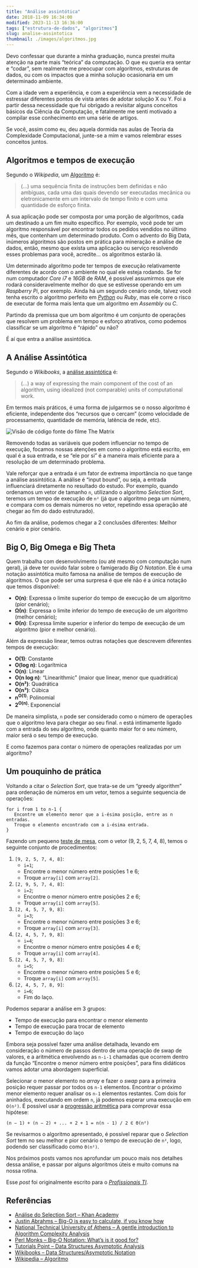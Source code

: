 ```yaml
---
title: "Análise assintótica"
date: 2018-11-09 16:34:00
modified: 2023-11-13 16:36:00
tags: ["estrutura-de-dados", "algoritmos"]
slug: analise-assintotica
thumbnail: ./images/algoritmos.jpg
---
```


Devo confessar que durante a minha graduação, nunca prestei muita atenção na
parte mais “teórica” da computação. O que eu queria era sentar e “codar”,
sem realmente me preocupar com algoritmos, estruturas de dados, ou com os
impactos que a minha solução ocasionaria em um determinado ambiente.

Com a idade vem a experiência, e com a experiência vem a necessidade de
estressar diferentes pontos de vista antes de adotar solução X ou Y. Foi
a partir dessa necessidade que fui obrigado a revisitar alguns conceitos
básicos da Ciência da Computação, e fatalmente me senti motivado a compilar
esse conhecimento em uma série de artigos.

Se você, assim como eu, deu aquela dormida nas aulas de Teoria da Complexidade
Computacional, junte-se a mim e vamos relembrar esses conceitos juntos.

## Algoritmos e tempos de execução

Segundo o _Wikipedia_, um [Algoritmo](https://pt.wikipedia.org/wiki/Algoritmo "Leia mais sobre no Wikipedia") é:

> (…) uma sequência finita de instruções bem definidas e não ambíguas,
> cada uma das quais devendo ser executadas mecânica ou eletronicamente
> em um intervalo de tempo finito e com uma quantidade de esforço finita.

A sua aplicação pode ser composta por uma porção de algoritmos, cada um
destinado a um fim muito específico. Por exemplo, você pode ter um algoritmo
responsável por encontrar todos os pedidos vendidos no último mês, que contenham
um determinado produto. Com o advento do Big Data, inúmeros algoritmos são
postos em prática para mineração e análise de dados, então, mesmo que exista
uma aplicação ou serviço resolvendo esses problemas para você, acredite...
os algoritmos estarão lá.

Um determinado algoritmo pode ter tempos de execução relativamente diferentes
de acordo com o ambiente no qual ele esteja rodando. Se for num computador
_Core i7_ e _16GB_ de _RAM_, é possível assumirmos que ele rodará consideravelmente
melhor do que se estivesse operando em um _Raspberry Pi_, por exemplo. Ainda há um
segundo cenário onde, talvez você tenha escrito o algoritmo perfeito em
[_Python_](/tag/python.html "Leia mais sobre Python") ou _Ruby_, mas ele corre o risco de
executar de forma mais lenta que um algoritmo em _Assembly_ ou _C_.

Partindo da premissa que um bom algoritmo é um conjunto de operações que resolvem
um problema em tempo e esforço atrativos, como podemos classificar se um algoritmo
é “rápido” ou não?

É aí que entra a análise assintótica.

## A Análise Assintótica

Segundo o _Wikibooks_, a [análise assintótica](https://en.wikibooks.org/wiki/Data_Structures/Asymptotic_Notation "Leia mais sobre no Wikibooks") é:

> (…) a way of expressing the main component of the cost of an algorithm,
> using idealized (not comparable) units of computational work.

Em termos mais práticos, é uma forma de julgarmos se o nosso algoritmo é
eficiente, independente dos “recursos que o cercam” (como velocidade de
processamento, quantidade de memória, latência de rede, etc).

![Visão de código fonte do filme The Matrix](/media/matrix-view.gif "Análise assintótica é ver o algoritmo além do código, como o Neo em The Matrix (scifi.stackexchange.com)")

Removendo todas as variáveis que podem influenciar no tempo de execução,
focamos nossas atenções em como o algoritmo está escrito, em qual é a sua
entrada, e se “ele por si” é a maneira mais eficiente para a resolução de
um determinado problema.

Vale reforçar que a entrada é um fator de extrema importância no que tange
a análise assintótica. A análise é “input bound”, ou seja, a entrada
influenciará diretamente no resultado do estudo. Por exemplo, quando
ordenamos um vetor de tamanho `n`, utilizando o algoritmo _Selection Sort_,
teremos um tempo de execução de `n²` (já que o algoritmo pega um número,
e compara com os demais números no vetor, repetindo essa operação até chegar
ao fim do dado estruturado).

Ao fim da análise, podemos chegar a 2 conclusões diferentes: Melhor cenário
e pior cenário.

## Big O, Big Omega e Big Theta

Quem trabalha com desenvolvimento (ou até mesmo com computação num geral),
já deve ter ouvido falar sobre o famigerado _Big O Notation_. Ele é uma notação
assintótica muito famosa na análise de tempos de execução de algoritmos. O que
pode ser uma surpresa é que ele não é a única notação que temos disponível:

- **O(n)**: Expressa o limite superior do tempo de execução de um algoritmo (pior cenário);
- **Ω(n)**: Expressa o limite inferior do tempo de execução de um algoritmo (melhor cenário);
- **Θ(n)**: Expressa limite superior e inferior do tempo de execução de um algoritmo (pior e melhor cenário).

Além da expressão linear, temos outras notações que descrevem diferentes tempos
de execução:

- **O(1)**: Constante
- **O(log n)**: Logarítmica
- **O(n)**: Linear
- **O(n log n)**: “Linearithmic” (maior que linear, menor que quadrática)
- **O(n²)**: Quadrática
- **O(n³)**: Cúbica
- **n<sup>O(1)</sup>**: Polinomial
- **2<sup>O(n)</sup>**: Exponencial

De maneira simplista, `n` pode ser considerado como o número de operações que o
algoritmo leva para chegar ao seu final. `n` está intimamente ligado com a entrada
do seu algoritmo, onde quanto maior for o seu número, maior será o seu tempo de
execução.

E como fazemos para contar o número de operações realizadas por um algoritmo?

## Um pouquinho de prática

Voltando a citar o _Selection Sort_, que trata-se de um “greedy algorithm” para
ordenação de números em um vetor, temos a seguinte sequencia de operações:

```text
for i from 1 to n-1 {
   Encontre um elemento menor que a i-ésima posição, entre as n entradas.
   Troque o elemento encontrado com a i-ésima entrada.
}
```

Fazendo um pequeno [teste de mesa](http://pt.slideshare.net/henriquecarmona/aula-4-teste-de-mesa "Veja mais no Slideshare"),
com o vetor (9, 2, 5, 7, 4, 8), temos o seguinte conjunto de procedimentos:

1. `[9, 2, 5, 7, 4, 8]`:
   - `i=1`;
   - Encontre o menor número entre posições 1 e 6;
   - Troque `array[i]` com `array[2]`.
2. `[2, 9, 5, 7, 4, 8]`:
   - `i=2`;
   - Encontre o menor número entre posições 2 e 6;
   - Troque `array[i]` com `array[5]`.
3. `[2, 4, 5, 7, 9, 8]`:
   - `i=3`;
   - Encontre o menor número entre posições 3 e 6;
   - Troque `array[i]` com `array[3]`.
4. `[2, 4, 5, 7, 9, 8]`:
   - `i=4`;
   - Encontre o menor número entre posições 4 e 6;
   - Troque `array[i]` com `array[4]`.
5. `[2, 4, 5, 7, 9, 8]`:
   - `i=5`;
   - Encontre o menor número entre posições 5 e 6;
   - Troque `array[i]` com `array[5]`.
6. `[2, 4, 5, 7, 8, 9]`:
   - `i=6`;
   - Fim do laço.

Podemos separar a análise em 3 grupos:

- Tempo de execução para encontrar o menor elemento
- Tempo de execução para trocar de elemento
- Tempo de execução do laço

Embora seja possível fazer uma análise detalhada, levando em consideração
o número de passos dentro de uma operação de swap de valores, e a aritmética
envolvendo as `n-i-1` chamadas que ocorrem dentro da função
“Encontre o menor número entre posições”, para fins didáticos vamos adotar
uma abordagem superficial.

Selecionar o menor elemento no _array_ e fazer o _swap_ para a primeira
posição requer passar por todos os `n-1` elementos. Encontrar o próximo
menor elemento requer analisar os `n-1` elementos restantes. Com dois
for aninhados, executando em ordem `n`, já podemos esperar uma execução
em `O(n²)`. É possível usar a [progressão aritmética](https://en.wikipedia.org/wiki/Arithmetic_progression "Leia mais sobre")
para comprovar essa hipótese:

```text
(n − 1) + (n − 2) + ... + 2 + 1 = n(n - 1) / 2 ∈ Θ(n²)
```

Se revisarmos o algoritmo apresentado, é possível reparar que o
_Selection Sort_ tem no seu melhor e pior cenário o tempo de execução de
`n²`, logo, podendo ser classificado como `Θ(n²)`.

Nos próximos posts vamos nos aprofundar um pouco mais nos detalhes dessa
análise, e passar por alguns algoritmos úteis e muito comuns na nossa rotina.

Esse _post_ foi originalmente escrito para o [_Profissionais TI_](https://www.profissionaisti.com.br/2016/10/analise-de-algoritmos-analise-assintotica/ "Análise de algoritmos: Análise Assintótica").

## Referências

- [Análise do Selection Sort – Khan Academy](https://pt.khanacademy.org/computing/computer-science/algorithms/sorting-algorithms/a/analysis-of-selection-sort)
- [Justin Abrahms – Big-O is easy to calculate, if you know how](https://justin.abrah.ms/computer-science/how-to-calculate-big-o.html)
- [National Technical University of Athens – A gentle introduction to Algorithm Complexity Analysis](http://discrete.gr/complexity/)
- [Perl Monks – Big-O Notation: What’s is it good for?](http://www.perlmonks.org/?node_id=573138)
- [Tutorials Point – Data Structures Asymptotic Analysis](http://www.tutorialspoint.com/data_structures_algorithms/asymptotic_analysis.htm)
- [Wikibooks – Data Structures/Asymptotic Notation](https://en.wikibooks.org/wiki/Data_Structures/Asymptotic_Notation)
- [Wikipedia – Algoritmo](https://pt.wikipedia.org/wiki/Algoritmo)

